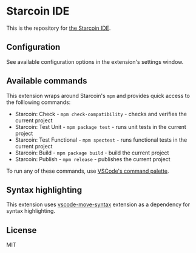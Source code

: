 # Starcoin IDE

This is the repository for [the Starcoin IDE](https://marketplace.visualstudio.com/items?itemName=starcoinorg.starcoin-ide).

## Configuration

See available configuration options in the extension's settings window.

## Available commands

This extension wraps around Starcoin's `mpm` and provides quick access to the folllowing commands:

- Starcoin: Check - `mpm check-compatibility` - checks and verifies the current project
- Starcoin: Test Unit - `mpm package test` - runs unit tests in the current project
- Starcoin: Test Functional - `mpm spectest` - runs functional tests in the current project
- Starcoin: Build - `mpm package build` - build the current project
- Starcoin: Publish - `mpm release` - publishes the current project

To run any of these commands, use [VSCode's command palette](https://code.visualstudio.com/docs/getstarted/userinterface#_command-palette). 

## Syntax highlighting

This extension uses [vscode-move-syntax](https://marketplace.visualstudio.com/items?itemName=damirka.move-syntax) extension as a dependency for syntax highlighting.

## License

MIT
